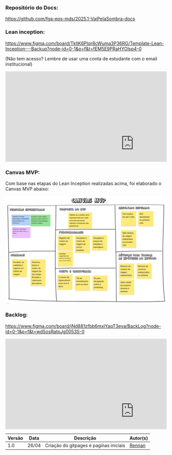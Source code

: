 ### Repositório do Docs: 
https://github.com/fga-eps-mds/2025.1-VaiPelaSombra-docs

### Lean inception: 
https://www.figma.com/board/TkllK6PIqr8cWuma3P36RG/Template-Lean-Inception---Backup?node-id=0-1&p=f&t=fEM5E9PRaHYOlsp4-0

(Não tem acesso? Lembre de usar uma conta de estudante com o email institucional)

<div style="position: relative; padding-bottom: 56.25%; height: 0; overflow: hidden;">
    <iframe style="border: 1px solid rgba(0, 0, 0, 0.1);" width="800" height="450" src="https://embed.figma.com/board/TkllK6PIqr8cWuma3P36RG/Template-Lean-Inception---Backup?node-id=0-1&embed-host=share" allowfullscreen>
    </iframe>
</div>

### Canvas MVP:
Com base nas etapas do Lean Inception realizadas acima, foi elaborado o Canvas MVP abaixo:
<div style="position: relative; overflow: hidden;">
    <img src="../img/canvas_mvp.png" alt="canvas mvp" class="flex-image">
</div>

### Backlog: 
https://www.figma.com/board/jNd881zfbb6mxiYaqT3eya/BackLog?node-id=0-1&p=f&t=wdSosRatpJg0053S-0 

<div style="position: relative; padding-bottom: 56.25%; height: 0; overflow: hidden;">
    <iframe style="border: 1px solid rgba(0, 0, 0, 0.1);" width="800" height="450" src="https://embed.figma.com/board/jNd881zfbb6mxiYaqT3eya/BackLog?node-id=0-1&embed-host=share" allowfullscreen></iframe>
</div>


|Versão|Data|Descrição|Autor(s)|
|---|---|---|---|
|1.0| 26/04 | Criação do gitpages e paginas iniciais |[Rennan](https://github.com/renannOgomes)|